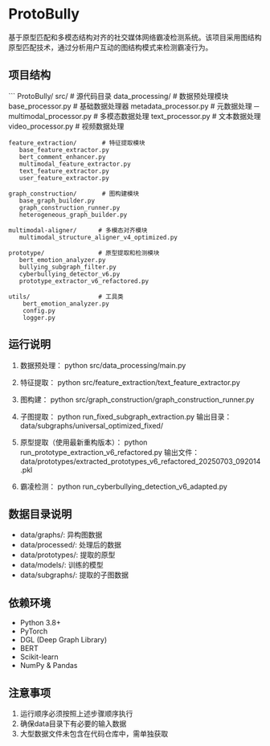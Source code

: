 # ProtoBully

基于原型匹配和多模态结构对齐的社交媒体网络霸凌检测系统。该项目采用图结构原型匹配技术，通过分析用户互动的图结构模式来检测霸凌行为。

## 项目结构

\`\`\`
ProtoBully/
 src/                           # 源代码目录
    data_processing/          # 数据预处理模块
       base_processor.py     # 基础数据处理器
       metadata_processor.py # 元数据处理
      ─ multimodal_processor.py # 多模态数据处理
       text_processor.py     # 文本数据处理
       video_processor.py    # 视频数据处理
   
    feature_extraction/       # 特征提取模块
       base_feature_extractor.py
       bert_comment_enhancer.py
       multimodal_feature_extractor.py
       text_feature_extractor.py
       user_feature_extractor.py
   
    graph_construction/       # 图构建模块
       base_graph_builder.py
       graph_construction_runner.py
       heterogeneous_graph_builder.py
   
    multimodal-aligner/      # 多模态对齐模块
       multimodal_structure_aligner_v4_optimized.py
   
    prototype/               # 原型提取和检测模块
       bert_emotion_analyzer.py
       bullying_subgraph_filter.py
       cyberbullying_detector_v6.py
       prototype_extractor_v6_refactored.py
   
    utils/                   # 工具类
        bert_emotion_analyzer.py
        config.py
        logger.py

## 运行说明

1. 数据预处理：
python src/data_processing/main.py

2. 特征提取：
python src/feature_extraction/text_feature_extractor.py

3. 图构建：
python src/graph_construction/graph_construction_runner.py

4. 子图提取：
python run_fixed_subgraph_extraction.py
输出目录：data/subgraphs/universal_optimized_fixed/

5. 原型提取（使用最新重构版本）：
python run_prototype_extraction_v6_refactored.py
输出文件：data/prototypes/extracted_prototypes_v6_refactored_20250703_092014.pkl

6. 霸凌检测：
python run_cyberbullying_detection_v6_adapted.py

## 数据目录说明

- data/graphs/: 异构图数据
- data/processed/: 处理后的数据
- data/prototypes/: 提取的原型
- data/models/: 训练的模型
- data/subgraphs/: 提取的子图数据

## 依赖环境

- Python 3.8+
- PyTorch
- DGL (Deep Graph Library)
- BERT
- Scikit-learn
- NumPy & Pandas

## 注意事项

1. 运行顺序必须按照上述步骤顺序执行
2. 确保data目录下有必要的输入数据
3. 大型数据文件未包含在代码仓库中，需单独获取
